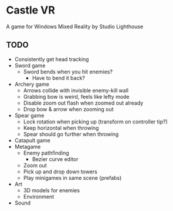 # Castle VR

A game for Windows Mixed Reality by Studio Lighthouse

## TODO
- Consistently get head tracking
- Sword game
	- Sword bends when you hit enemies?
		- Have to bend it back?
- Archery game
	- Arrows collide with invisible enemy-kill wall
	- Grabbing bow is weird, feels like lefty mode
	- Disable zoom out flash when zoomed out already
	- Drop bow & arrow when zooming out
- Spear game
	- Lock rotation when picking up (transform on controller tip?)
	- Keep horizontal when throwing
	- Spear should go further when throwing
- Catapult game
- Metagame
	- Enemy pathfinding
		- Bezier curve editor
	- Zoom out
	- Pick up and drop down towers
	- Play minigames in same scene (prefabs)
- Art
	- 3D models for enemies
	- Environment
- Sound